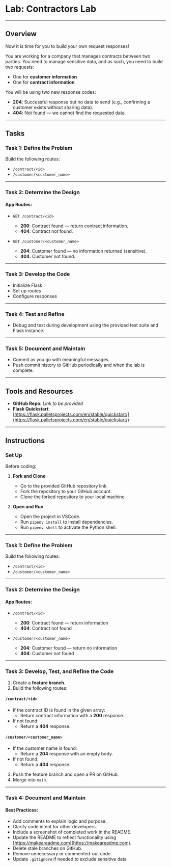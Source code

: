 # Lab: Contractors Lab

---

## Overview

Now it is time for you to build your own request responses!

You are working for a company that manages contracts between two parties. You need to manage sensitive data, and as such, you need to build two requests:

- One for **customer information**
- One for **contract information**

You will be using two new response codes:

- **204**: Successful response but no data to send (e.g., confirming a customer exists without sharing data).
- **404**: Not found — we cannot find the requested data.

---

## Tasks

### Task 1: Define the Problem

Build the following routes:

- `/contract/<id>`
- `/customer/<customer_name>`

---

### Task 2: Determine the Design

#### App Routes:

- `GET /contract/<id>`
  - **200**: Contract found — return contract information.
  - **404**: Contract not found.

- `GET /customer/<customer_name>`
  - **204**: Customer found — no information returned (sensitive).
  - **404**: Customer not found.

---

### Task 3: Develop the Code

- Initialize Flask
- Set up routes
- Configure responses

---

### Task 4: Test and Refine

- Debug and test during development using the provided test suite and Flask instance.

---

### Task 5: Document and Maintain

- Commit as you go with meaningful messages.
- Push commit history to GitHub periodically and when the lab is complete.

---

## Tools and Resources

- **GitHub Repo**: *Link to be provided*
- **Flask Quickstart**: [https://flask.palletsprojects.com/en/stable/quickstart/](https://flask.palletsprojects.com/en/stable/quickstart/)

---

## Instructions

### Set Up

Before coding:

1. **Fork and Clone**
   - Go to the provided GitHub repository link.
   - Fork the repository to your GitHub account.
   - Clone the forked repository to your local machine.

2. **Open and Run**
   - Open the project in VSCode.
   - Run `pipenv install` to install dependencies.
   - Run `pipenv shell` to activate the Python shell.

---

### Task 1: Define the Problem

Build the following routes:

- `/contract/<id>`
- `/customer/<customer_name>`

---

### Task 2: Determine the Design

#### App Routes:

- `/contract/<id>`
  - **200**: Contract found — return information
  - **404**: Contract not found

- `/customer/<customer_name>`
  - **204**: Customer found — return no information
  - **404**: Customer not found

---

### Task 3: Develop, Test, and Refine the Code

1. Create a **feature branch**.
2. Build the following routes:

#### `/contract/<id>`

- If the contract ID is found in the given array:
  - Return contract information with a **200** response.
- If not found:
  - Return a **404** response.

#### `/customer/<customer_name>`

- If the customer name is found:
  - Return a **204** response with an empty body.
- If not found:
  - Return a **404** response.

3. Push the feature branch and open a PR on GitHub.
4. Merge into `main`.

---

### Task 4: Document and Maintain

#### Best Practices:

- Add comments to explain logic and purpose.
- Clarify code intent for other developers.
- Include a screenshot of completed work in the README.
- Update the README to reflect functionality using [https://makeareadme.com](https://makeareadme.com).
- Delete stale branches on GitHub.
- Remove unnecessary or commented-out code.
- Update `.gitignore` if needed to exclude sensitive data
